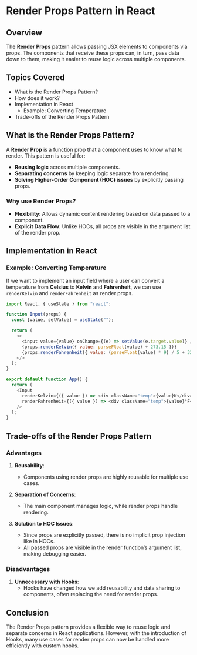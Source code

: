 # Render Props Pattern in React

## Overview
The **Render Props** pattern allows passing JSX elements to components via props. The components that receive these props can, in turn, pass data down to them, making it easier to reuse logic across multiple components.

## Topics Covered
- What is the Render Props Pattern?
- How does it work?
- Implementation in React
  - Example: Converting Temperature
- Trade-offs of the Render Props Pattern

## What is the Render Props Pattern?
A **Render Prop** is a function prop that a component uses to know what to render. This pattern is useful for:
- **Reusing logic** across multiple components.
- **Separating concerns** by keeping logic separate from rendering.
- **Solving Higher-Order Component (HOC) issues** by explicitly passing props.

### Why use Render Props?
- **Flexibility**: Allows dynamic content rendering based on data passed to a component.
- **Explicit Data Flow**: Unlike HOCs, all props are visible in the argument list of the render prop.

## Implementation in React

### Example: Converting Temperature
If we want to implement an input field where a user can convert a temperature from **Celsius** to **Kelvin** and **Fahrenheit**, we can use `renderKelvin` and `renderFahrenheit` as render props.

```javascript
import React, { useState } from "react";

function Input(props) {
  const [value, setValue] = useState("");

  return (
    <>
      <input value={value} onChange={(e) => setValue(e.target.value)} />
      {props.renderKelvin({ value: parseFloat(value) + 273.15 })}
      {props.renderFahrenheit({ value: (parseFloat(value) * 9) / 5 + 32 })}
    </>
  );
}

export default function App() {
  return (
    <Input
      renderKelvin={({ value }) => <div className="temp">{value}K</div>}
      renderFahrenheit={({ value }) => <div className="temp">{value}°F</div>}
    />
  );
}
```

## Trade-offs of the Render Props Pattern

### Advantages
1. **Reusability**:  
   - Components using render props are highly reusable for multiple use cases.

2. **Separation of Concerns**:  
   - The main component manages logic, while render props handle rendering.

3. **Solution to HOC Issues**:  
   - Since props are explicitly passed, there is no implicit prop injection like in HOCs.
   - All passed props are visible in the render function’s argument list, making debugging easier.

### Disadvantages
1. **Unnecessary with Hooks**:  
   - Hooks have changed how we add reusability and data sharing to components, often replacing the need for render props.

## Conclusion
The Render Props pattern provides a flexible way to reuse logic and separate concerns in React applications. However, with the introduction of Hooks, many use cases for render props can now be handled more efficiently with custom hooks.

